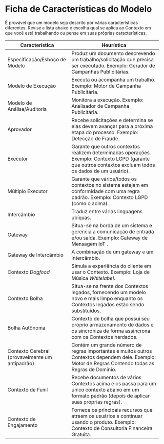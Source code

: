 # Ficha de Características do Modelo

É provável que um modelo seja descrito por várias características diferentes. Revise a lista abaixo e escolha qual se aplica ao Contexto em que você está trabalhando ou pense em suas próprias características.

| Característica | Heurística |
|---|---|
| Especificação/Esboço de Modelo | Produz um documento descrevendo um trabalho/solicitação que precisa ser executado. Exemplo: Gerador de Campanhas Publicitárias. |
| Modelo de Execução | Executa ou acompanha um trabalho. Exemplo: Motor de Campanha Publicitária. |
| Modelo de Análise/Auditoria | Monitora a execução. Exemplo: Analisador de Campanha Publicitária. |
| Aprovador | Recebe solicitações e determina se elas devem avançar para a próxima etapa do processo. Exemplo: Detecção de Fraude. |
| Executor | Garante que outros contextos realizem determinadas operações. Exemplo: Contexto LGPD (garante que outros contextos excluam todos os dados de um usuário). |
| Múltiplo Executor | Garante que vários/todos os contextos no sistema estejam em conformidade com uma regra padrão. Exemplo: Contexto LGPD (como o acima). |
| Intercâmbio | Traduz entre várias linguagens ubíquas. |
| Gateway | Situa-se na borda de um sistema e gerencia a comunicação de entrada e/ou saída. Exemplo: Gateway de Mensagem IoT .|
| Gateway de Intercâmbio | A combinação de um gateway e um intercâmbio. |
| Contexto _Dogfood_ | Simula a experiência do cliente em usar o Contexto. Exemplo: Loja de Música _Whitelabel_. |
| Contexto Bolha | Situa-se na frente dos Contextos legados, fornecendo um modelo novo e mais limpo enquanto os Contextos legados estão sendo substituídos.  |
| Bolha Autônoma | Contexto de bolha que possui seu próprio armazenamento de dados e os sincroniza de forma assíncrona com os Contextos herdados. |
| Contexto Cerebral (provavelmente um antipadrão) | Contém um grande número de regras importantes e muitos outros Contextos dependem dele. Exemplo: Motor de Regras Contendo todas as Regras de Domínio. |
| Contexto de Funil | Recebe documentos de vários Contextos acima e os passa para um único contexto abaixo em um formato padrão (depois de aplicar suas próprias regras). |
| Contexto de Engajamento | Fornece os principais recursos que atraem os usuários a continuar usando o produto. Exemplo: Contexto de Consultoria Financeira Gratuita. |